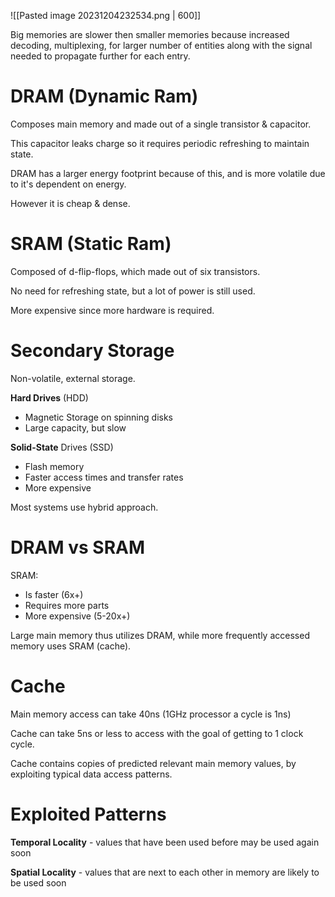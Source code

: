 ![[Pasted image 20231204232534.png | 600]]

Big memories are slower then smaller memories because increased decoding, multiplexing, for larger number of entities along with the signal needed to propagate further for each entry.

# DRAM (Dynamic Ram)

Composes main memory and made out of a single transistor & capacitor. 

This capacitor leaks charge so it requires periodic refreshing to maintain state. 

DRAM has a larger energy footprint because of this, and is more volatile due to it's dependent on energy. 

However it is cheap & dense.

# SRAM (Static Ram)

Composed of d-flip-flops, which made out of six transistors.

No need for refreshing state, but a lot of power is still used.

More expensive since more hardware is required.

# Secondary Storage

Non-volatile, external storage.

**Hard Drives** (HDD)
- Magnetic Storage on spinning disks
- Large capacity, but slow

**Solid-State** Drives (SSD)
- Flash memory
- Faster access times and transfer rates
- More expensive

Most systems use hybrid approach.

# DRAM vs SRAM

SRAM:
- Is faster (6x+)
- Requires more parts
- More expensive (5-20x+)

Large main memory thus utilizes DRAM, while more frequently accessed memory uses SRAM (cache).

# Cache

Main memory access can take 40ns (1GHz processor a cycle is 1ns)

Cache can take 5ns or less to access with the goal of getting to 1 clock cycle.

Cache contains copies of  predicted relevant main memory values, by exploiting typical data access patterns.

# Exploited Patterns

**Temporal Locality** - values that have been used before may be used again soon

**Spatial Locality** - values that are next to each other in memory are likely to be used soon